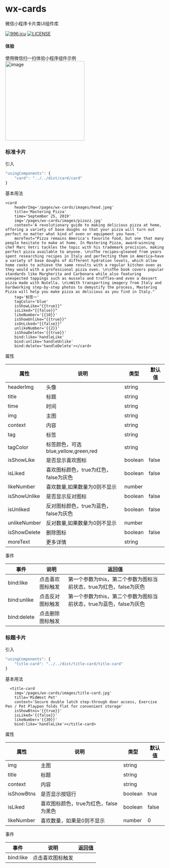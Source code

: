 # wx-cards

微信小程序卡片类UI组件库

[![996.icu](https://img.shields.io/badge/link-996.icu-red.svg)](https://996.icu) [![LICENSE](https://img.shields.io/badge/license-Anti%20996-blue.svg)](https://github.com/996icu/996.ICU/blob/master/LICENSE)



#### 体验
使用微信扫一扫体验小程序组件示例
<br />
<img src='https://user-images.githubusercontent.com/23134442/56375252-9e4bc580-6237-11e9-8371-5b3f540c795e.png' alt='image' width='250' />


### 标准卡片

引入
```javascript
"usingComponents": {
    "card": "../../dist/card/card"
}
```
基本用法
```
<card
    headerImg='/pages/wx-cards/images/head.jpeg'
    title='Mastering Pizza'
    time='September 25, 2019'
    img='/pages/wx-cards/images/pizazz.jpg'
    context='A revolutionary guide to making delicious pizza at home, offering a variety of base doughs so that your pizza will turn out perfect no matter what kind of oven or equipment you have.'
    moreText="Pizza remains America's favorite food, but one that many people hesitate to make at home. In Mastering Pizza, award-winning chef Marc Vetri tackles the topic with his trademark precision, making perfect pizza available to anyone. \n\nThe recipes—gleaned from years spent researching recipes in Italy and perfecting them in America—have a variety of base doughs of different hydration levels, which allow home cooks to achieve the same results with a regular kitchen oven as they would with a professional pizza oven. \n\nThe book covers popular standards like Margherita and Carbonara while also featuring unexpected toppings such as mussels and truffles—and even a dessert pizza made with Nutella. \n\nWith transporting imagery from Italy and hardworking step-by-step photos to demystify the process, Mastering Pizza will help you make pizza as delicious as you find in Italy."
    tag='标签一'
    tagColor='blue'
    isShowLike="{{true}}"
    isLiked="{{false}}"
    likeNumber='{{10}}'
    isShowUnlike="{{true}}"
    isUnLiked="{{false}}"
    unlikeNumber='{{2}}'
    isShowDelete='{{true}}'
    bind:like='handleLike'
    bind:unlike='handleUnlike'
    bind:delete='handleDelete'></card>
```

属性

|属性|说明|类型|默认值|
| --------   | -----  | ----  |-|
|headerImg|头像|string||
|title|标题|string||
|time|时间|string||
|img|主图|string||
|context|内容|string||
|tag|标签|string||
|tagColor|标签颜色，可选blue,yellow,green,red|string||
|isShowLike|是否显示喜欢图标|boolean|false|
|isLiked|喜欢图标颜色，true为红色，false为灰色|boolean|false|
|likeNumber|喜欢数量,如果数量为0则不显示|number||
|isShowUnlike|是否显示反对图标|boolean|false|
|isUnliked|反对图标颜色，true为蓝色，false为灰色|boolean|false|
|unlikeNumber|反对数量,如果数量为0则不显示|number||
|isShowDelete|删除图标|boolean|false|
|moreText|更多详情|string||


事件

|事件|说明|返回值|
|---|---|---|
|bind:like|点击喜欢图标触发|第一个参数为this，第二个参数为图标当前状态，true为红色，false为灰色|
|bind:unlike|点击反对图标触发|第一个参数为this，第二个参数为图标当前状态，true为蓝色，false为灰色|
|bind:delete|点击删除图标触发||


### 标题卡片

引入
```javascript
"usingComponents": {
    "title-card": "../../dist/title-card/title-card"
}
```

基本用法
```
  <title-card
    img='/pages/wx-cards/images/title-card.jpg'
    title='MidWest Pet'
    context='Secure double latch step-through door access, Exercise Pen / Pet Playpen folds flat for convenient storage'
    isShowBtns='{{true}}'
    isLiked='{{false}}'
    likeNumber='{{30}}'
    bind:like='handleLike'></title-card>
```

属性

|属性|说明|类型|默认值|
|--------| -----|---|-|
|img|主图|string||
|title|标题|string||
|context|内容|string||
|isShowBtns|是否显示按钮行|boolean|true|
|isLiked|喜欢图标颜色，true为红色，false为黑色|boolean|false|
|likeNumber|喜欢数量，如果是0则不显示|number|0|

事件

|事件|说明|返回值|
|---|---|---|
|bind:like|点击喜欢图标触发||
